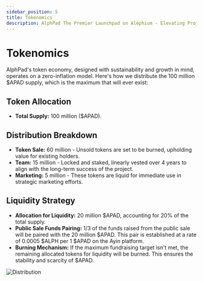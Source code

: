 ```yaml
---
sidebar_position: 5
title: Tokenomics
description: AlphPad The Premier Launchpad on Alephium - Elevating Projects to New Heights!
---
```


# Tokenomics

AlphPad's token economy, designed with sustainability and growth in mind, operates on a zero-inflation model. Here's how we distribute the 100 million $APAD supply, which is the maximum that will ever exist:

## Token Allocation

- **Total Supply:** 100 million ($APAD).

## Distribution Breakdown

- **Token Sale:** 60 million - Unsold tokens are set to be burned, upholding value for existing holders.
- **Team:** 15 million - Locked and staked, linearly vested over 4 years to align with the long-term success of the project.
- **Marketing:** 5 million - These tokens are liquid for immediate use in strategic marketing efforts.

## Liquidity Strategy

- **Allocation for Liquidity:** 20 million $APAD, accounting for 20% of the total supply.
- **Public Sale Funds Pairing:** 1/3 of the funds raised from the public sale will be paired with the 20 million $APAD. This pair is established at a rate of 0.0005 $ALPH per 1 $APAD on the Ayin platform.
- **Burning Mechanism:** If the maximum fundraising target isn't met, the remaining allocated tokens for liquidity will be burned. This ensures the stability and scarcity of $APAD.

![Distribution](/img/tokendistribution.png)

